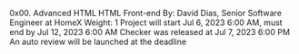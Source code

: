0x00. Advanced HTML
HTML
Front-end
 By: David Dias, Senior Software Engineer at HomeX
 Weight: 1
 Project will start Jul 6, 2023 6:00 AM, must end by Jul 12, 2023 6:00 AM
 Checker was released at Jul 7, 2023 6:00 PM
 An auto review will be launched at the deadline
